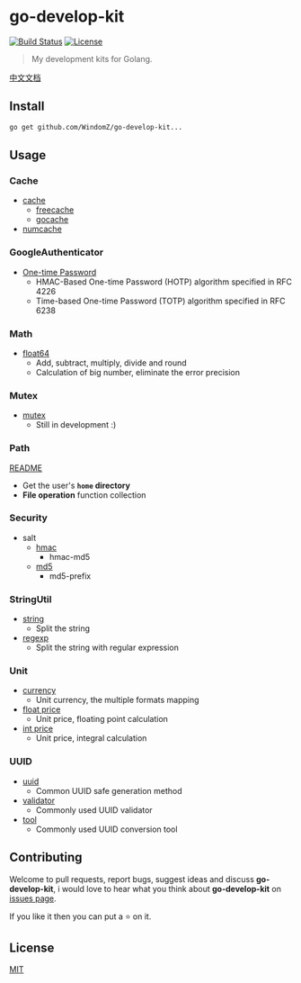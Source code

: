 # go-develop-kit

[![Build Status](https://travis-ci.org/WindomZ/go-develop-kit.svg?branch=master)](https://travis-ci.org/WindomZ/go-develop-kit)
[![License](https://img.shields.io/badge/license-MIT-green.svg)](https://opensource.org/licenses/MIT)

> My development kits for Golang.

[中文文档](https://github.com/WindomZ/go-develop-kit/blob/master/README_Ch-zh.md#readme)

## Install

```bash
go get github.com/WindomZ/go-develop-kit...
```

## Usage

### Cache
- [cache](https://github.com/WindomZ/go-develop-kit/tree/master/cache)
    - [freecache](https://github.com/WindomZ/go-develop-kit/tree/master/cache/freecache)
    - [gocache](https://github.com/WindomZ/go-develop-kit/tree/master/cache/gocache)
- [numcache](https://github.com/WindomZ/go-develop-kit/tree/master/cache/numcache)

### GoogleAuthenticator
- [One-time Password](https://github.com/WindomZ/go-develop-kit/tree/master/googleauth/otp)
    - HMAC-Based One-time Password (HOTP) algorithm specified in RFC 4226
    - Time-based One-time Password (TOTP) algorithm specified in RFC 6238

### Math
- [float64](https://github.com/WindomZ/go-develop-kit/blob/master/math/float.go)
    - Add, subtract, multiply, divide and round
    - Calculation of big number, eliminate the error precision

### Mutex
- [mutex](https://github.com/WindomZ/go-develop-kit/blob/master/mutex/mutex.go)
    - Still in development :)

### Path
[README](https://github.com/WindomZ/go-develop-kit/blob/master/path#readme)

- Get the user's **`home` directory**
- **File operation** function collection

### Security
- salt
    - [hmac](https://github.com/WindomZ/go-develop-kit/blob/master/security/salt/hmac.go)
        - hmac-md5
    - [md5](https://github.com/WindomZ/go-develop-kit/blob/master/security/salt/md5.go)
        - md5-prefix

### StringUtil
- [string](https://github.com/WindomZ/go-develop-kit/blob/master/stringutil/string.go)
    - Split the string
- [regexp](https://github.com/WindomZ/go-develop-kit/blob/master/stringutil/regexp.go)
    - Split the string with regular expression

### Unit
- [currency](https://github.com/WindomZ/go-develop-kit/blob/master/unit/currency.go)
    - Unit currency, the multiple formats mapping
- [float price](https://github.com/WindomZ/go-develop-kit/blob/master/unit/float_price.go)
    - Unit price, floating point calculation
- [int price](https://github.com/WindomZ/go-develop-kit/blob/master/unit/int_price.go)
    - Unit price, integral calculation

### UUID
- [uuid](https://github.com/WindomZ/go-develop-kit/blob/master/uuid/uuid.go)
    - Common UUID safe generation method
- [validator](https://github.com/WindomZ/go-develop-kit/blob/master/uuid/validator.go)
    - Commonly used UUID validator
- [tool](https://github.com/WindomZ/go-develop-kit/blob/master/uuid/tool.go)
    - Commonly used UUID conversion tool

## Contributing

Welcome to pull requests, report bugs, suggest ideas and discuss **go-develop-kit**, 
i would love to hear what you think about **go-develop-kit** on [issues page](https://github.com/WindomZ/go-develop-kit/issues).

If you like it then you can put a :star: on it.

## License

[MIT](https://github.com/WindomZ/go-develop-kit/blob/master/LICENSE)
